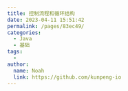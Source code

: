 ```yaml
---
title: 控制流程和循环结构 
date: 2023-04-11 15:51:42
permalink: /pages/83ec49/
categories:
  - Java
  - 基础
tags:
  - 
author: 
  name: Noah
  link: https://github.com/kunpeng-io
---
```

